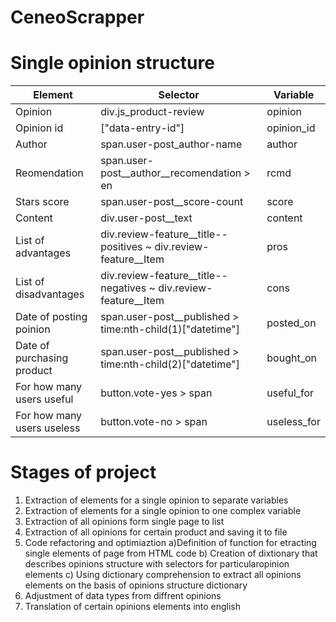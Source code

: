 # CeneoScrapper

# Single opinion structure

|Element|Selector|Variable|
|-------|--------|--------|
|Opinion|div.js_product-review|opinion|bs4.element.Tag|
|Opinion id|\["data-entry-id"\]|opinion_id|str|
|Author|span.user-post_author-name|author|str|
|Reomendation|span.user-post__author__recomendation > en|rcmd|bool|
|Stars score|span.user-post__score-count|score|float|
|Content|div.user-post__text|content|str|
|List of advantages|div.review-feature__title--positives ~ div.review-feature__Item|pros|list\[str\]|
|List of disadvantages|div.review-feature__title--negatives ~ div.review-feature__Item|cons|list\[str\]|
|Date of posting poinion|span.user-post__published > time:nth-child(1)\["datetime"\]|posted_on|str|
|Date of purchasing product|span.user-post__published > time:nth-child(2)\["datetime"\]|bought_on|str|
|For how many users useful|button.vote-yes > span|useful_for|int|
|For how many users useless|button.vote-no > span|useless_for|int|

# Stages of project



1) Extraction of elements for a single opinion to separate variables
2) Extraction of elements for a single opinion to one complex variable
3) Extraction of all opinions form single page to list
4) Extraction of all opinions for certain product and saving it to file
5) Code refactoring and optimiaztion
    a)Definition of function for etracting single elements of page from HTML code
    b) Creation of dixtionary that describes opinions structure with selectors for particularopinion elements
    c) Using dictionary comprehension to extract all opinions elements on the basis of opinions structure dictionary
6) Adjustment of data types from diffrent opinions
7) Translation of certain opinions elements into english

